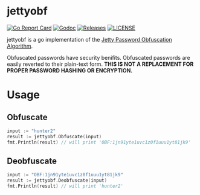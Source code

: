 # jettyobf

[![Go Report Card](https://goreportcard.com/badge/github.com/ecnepsnai/jettyobf?style=flat-square)](https://goreportcard.com/report/github.com/ecnepsnai/jettyobf)
[![Godoc](http://img.shields.io/badge/go-documentation-blue.svg?style=flat-square)](https://godoc.org/github.com/ecnepsnai/jettyobf)
[![Releases](https://img.shields.io/github/release/ecnepsnai/jettyobf/all.svg?style=flat-square)](https://github.com/ecnepsnai/jettyobf/releases)
[![LICENSE](https://img.shields.io/github/license/ecnepsnai/jettyobf.svg?style=flat-square)](https://github.com/ecnepsnai/jettyobf/blob/master/LICENSE)

jettyobf is a go implementation of the [Jetty Password Obfuscation Algorithm](https://www.eclipse.org/jetty/documentation/current/configuring-security-secure-passwords.html).

Obfuscated passwords have security benifits. Obfuscated passwords are easily reverted to their plain-text form.
**THIS IS NOT A REPLACEMENT FOR PROPER PASSWORD HASHING OR ENCRYPTION.**

# Usage

## Obfuscate

```go
input := "hunter2"
result := jettyobf.Obfuscate(input)
fmt.Println(result) // will print 'OBF:1jn91yte1uvc1z0f1uuu1yt81jk9'
```

## Deobfuscate

```go
input := "OBF:1jn91yte1uvc1z0f1uuu1yt81jk9"
result := jettyobf.Deobfuscate(input)
fmt.Println(result) // will print 'hunter2'
```